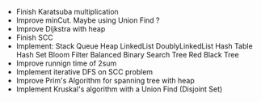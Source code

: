 - Finish Karatsuba multiplication
- Improve minCut. Maybe using Union Find ?
- Improve Dijkstra with heap
- Finish SCC
- Implement:
    Stack
    Queue
    Heap
    LinkedList
    DoublyLinkedList
    Hash Table
    Hash Set
    Bloom Filter
    Balanced Binary Search Tree
    Red Black Tree
- Improve runnign time of 2sum
- Implement iterative DFS on SCC problem
- Improve Prim's Algorithm for spanning tree with heap
- Implement Kruskal's algorithm with a Union Find (Disjoint Set)
